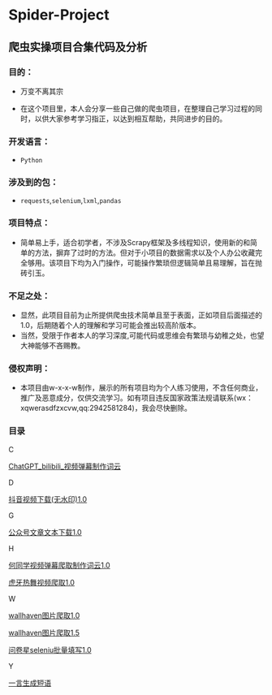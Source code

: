 # Spider-Project
## 爬虫实操项目合集代码及分析
### 目的：

- 万变不离其宗

- 在这个项目里，本人会分享一些自己做的爬虫项目，在整理自己学习过程的同时，以供大家参考学习指正，以达到相互帮助，共同进步的目的。
### 开发语言：
- `Python`
### 涉及到的包：
- `requests`,`selenium`,`lxml`,`pandas`
### 项目特点：
- 简单易上手，适合初学者，不涉及Scrapy框架及多线程知识，使用新的和简单的方法，摒弃了过时的方法。但对于小项目的数据需求以及个人办公收藏完全够用。该项目下均为入门操作，可能操作繁琐但逻辑简单且易理解，旨在抛砖引玉。
### 不足之处：
- 显然，此项目目前为止所提供爬虫技术简单且至于表面，正如项目后面描述的1.0，后期随着个人的理解和学习可能会推出较高阶版本。
- 当然，受限于作者本人的学习深度,可能代码或思维会有繁琐与幼稚之处，也望大神能够不吝赐教。
### 侵权声明：
- 本项目由w-x-x-w制作，展示的所有项目均为个人练习使用，不含任何商业，推广及恶意成分，仅供交流学习。如有项目违反国家政策法规请联系(wx：xqwerasdfzxcvw,qq:2942581284)，我会尽快删除。

### 目录

C

[ChatGPT_bilibili_视频弹幕制作词云](./ChatGPT_bilibili_视频弹幕分析/)

D

[抖音视频下载(无水印)1.0](./抖音视频下载(无水印)1.0/)

G

[公众号文章文本下载1.0](./公众号文章文本下载1.0/)

H

[何同学视频弹幕爬取制作词云1.0](./何同学视频弹幕爬取制作词云1.0/)

[虎牙热舞视频爬取1.0](./虎牙热舞视频爬取1.0/)

W

[wallhaven图片爬取1.0](./wallhaven图片爬取1.0/)

[wallhaven图片爬取1.5](./wallhaven图片爬取1.5/)

[问卷星seleniu批量填写1.0](./问卷星seleniu批量填写1.0/)

Y

[一言生成短语](一言生成短语)
